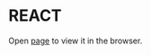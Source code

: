 # REACT

Open [page](https://users.metropolia.fi/~patrikns/WSK-25/React/Upload/) to view it in the browser.
